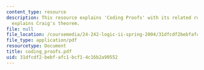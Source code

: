 ```yaml
---
content_type: resource
description: This resource explains 'Coding Proofs' with its related rules. It also
  explains Craig's theorem.
file: null
file_location: /coursemedia/24-242-logic-ii-spring-2004/31dfcdf2bebfafc1bcf14c16b2a90552_coding_proofs.pdf
file_type: application/pdf
resourcetype: Document
title: coding_proofs.pdf
uid: 31dfcdf2-bebf-afc1-bcf1-4c16b2a90552
---
```

